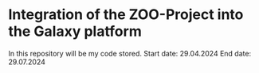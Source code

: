 # Integration of the ZOO-Project into the Galaxy platform

In this repository will be my code stored.
Start date: 29.04.2024
End date: 29.07.2024
